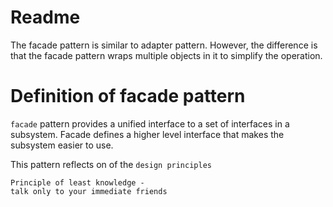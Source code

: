 # Readme

The facade pattern is similar to adapter pattern. However, the difference is
that the facade pattern wraps multiple objects in it to simplify the operation.

# Definition of facade pattern

`facade` pattern provides a unified interface to a set of interfaces in a
subsystem. Facade defines a higher level interface that makes the subsystem
easier to use.

This pattern reflects on of the `design principles`
```
Principle of least knowledge - 
talk only to your immediate friends
```